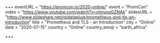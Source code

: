 +++
eventURL = "https://promcon.io/2020-online/"
event = "PromCon"
video = "https://www.youtube.com/watch?v=ytmvooGZNAk"
slidesURL = "https://www.slideshare.net/roidelapluie/prometheus-and-tls-an-introduction"
title = "Prometheus and TLS - an Introduction"
city = "Online"
date = "2020-07-15"
country = "Online"
country_emoji = "earth_africa"

+++

